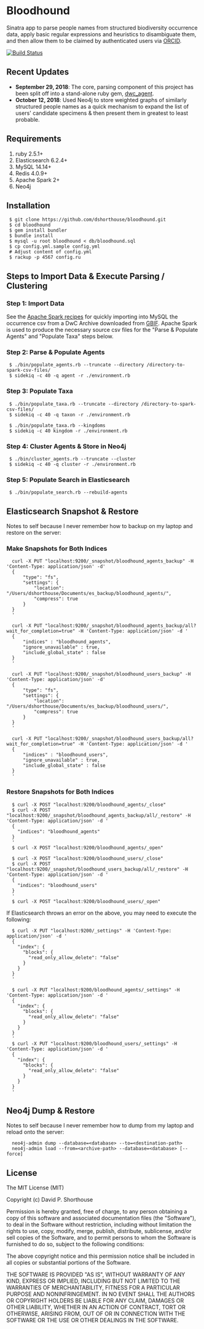 # Bloodhound
Sinatra app to parse people names from structured biodiversity occurrence data, apply basic regular expressions and heuristics to disambiguate them, and then allow them to be claimed by authenticated users via [ORCID](https://orcid.org).

[![Build Status](https://travis-ci.org/dshorthouse/bloodhound.svg?branch=master)](https://travis-ci.org/dshorthouse/bloodhound)

## Recent Updates

- **September 29, 2018**: The core, parsing component of this project has been split off into a stand-alone ruby gem, [dwc_agent](https://rubygems.org/gems/dwc_agent).
- **October 12, 2018**: Used Neo4j to store weighted graphs of similarly structured people names as a quick mechanism to expand the list of users' candidate specimens & then present them in greatest to least probable.

## Requirements

1. ruby 2.5.1+
2. Elasticsearch 6.2.4+
3. MySQL 14.14+
4. Redis 4.0.9+
5. Apache Spark 2+
6. Neo4j

## Installation

     $ git clone https://github.com/dshorthouse/bloodhound.git
     $ cd bloodhound
     $ gem install bundler
     $ bundle install
     $ mysql -u root bloodhound < db/bloodhound.sql
     $ cp config.yml.sample config.yml
     # Adjust content of config.yml
     $ rackup -p 4567 config.ru

## Steps to Import Data & Execute Parsing / Clustering

### Step 1:  Import Data

See the [Apache Spark recipes](spark.md) for quickly importing into MySQL the occurrence csv from a DwC Archive downloaded from [GBIF](https://www.gbif.org). Apache Spark is used to produce the necessary source csv files for the "Parse & Populate Agents" and "Populate Taxa" steps below.

### Step 2:  Parse & Populate Agents

     $ ./bin/populate_agents.rb --truncate --directory /directory-to-spark-csv-files/
     $ sidekiq -c 40 -q agent -r ./environment.rb

### Step 3: Populate Taxa

     $ ./bin/populate_taxa.rb --truncate --directory /directory-to-spark-csv-files/
     $ sidekiq -c 40 -q taxon -r ./environment.rb

     $ ./bin/populate_taxa.rb --kingdoms
     $ sidekiq -c 40 kingdom -r ./environment.rb

### Step 4: Cluster Agents & Store in Neo4j

     $ ./bin/cluster_agents.rb --truncate --cluster
     $ sidekiq -c 40 -q cluster -r ./environment.rb

### Step 5: Populate Search in Elasticsearch

     $ ./bin/populate_search.rb --rebuild-agents

## Elasticsearch Snapshot & Restore

Notes to self because I never remember how to backup on my laptop and restore on the server:

### Make Snapshots for Both Indices

      curl -X PUT "localhost:9200/_snapshot/bloodhound_agents_backup" -H 'Content-Type: application/json' -d'
      {
          "type": "fs",
          "settings": {
              "location": "/Users/dshorthouse/Documents/es_backup/bloodhound_agents/",
              "compress": true
          }
      }
      '

      curl -X PUT "localhost:9200/_snapshot/bloodhound_agents_backup/all?wait_for_completion=true" -H 'Content-Type: application/json' -d '
      {
          "indices" : "bloodhound_agents",
          "ignore_unavailable" : true,
          "include_global_state" : false
      }
      '

      curl -X PUT "localhost:9200/_snapshot/bloodhound_users_backup" -H 'Content-Type: application/json' -d'
      {
          "type": "fs",
          "settings": {
              "location": "/Users/dshorthouse/Documents/es_backup/bloodhound_users/",
              "compress": true
          }
      }
      '

      curl -X PUT "localhost:9200/_snapshot/bloodhound_users_backup/all?wait_for_completion=true" -H 'Content-Type: application/json' -d '
      {
          "indices" : "bloodhound_users",
          "ignore_unavailable" : true,
          "include_global_state" : false
      }
      '

### Restore Snapshots for Both Indices

      $ curl -X POST "localhost:9200/bloodhound_agents/_close"
      $ curl -X POST "localhost:9200/_snapshot/bloodhound_agents_backup/all/_restore" -H 'Content-Type: application/json' -d '
      {
        "indices": "bloodhound_agents"
      }
      '
      $ curl -X POST "localhost:9200/bloodhound_agents/_open"

      $ curl -X POST "localhost:9200/bloodhound_users/_close"
      $ curl -X POST "localhost:9200/_snapshot/bloodhound_users_backup/all/_restore" -H 'Content-Type: application/json' -d '
      {
        "indices": "bloodhound_users"
      }
      '
      $ curl -X POST "localhost:9200/bloodhound_users/_open"

If Elasticsearch throws an error on the above, you may need to execute the following:

      $ curl -X PUT "localhost:9200/_settings" -H 'Content-Type: application/json' -d '
      {
        "index": {
          "blocks": {
            "read_only_allow_delete": "false"
          }
        }
      }
      '

      $ curl -X PUT "localhost:9200/bloodhound_agents/_settings" -H 'Content-Type: application/json' -d '
      {
        "index": {
          "blocks": {
            "read_only_allow_delete": "false"
          }
        }
      }
      '
      $ curl -X PUT "localhost:9200/bloodhound_users/_settings" -H 'Content-Type: application/json' -d '
      {
        "index": {
          "blocks": {
            "read_only_allow_delete": "false"
          }
        }
      }
      '
## Neo4j Dump & Restore

Notes to self because I never remember how to dump from my laptop and reload onto the server:

      neo4j-admin dump --database=<database> --to=<destination-path>
      neo4j-admin load --from=<archive-path> --database=<database> [--force]

## License

The MIT License (MIT)

Copyright (c) David P. Shorthouse

Permission is hereby granted, free of charge, to any person obtaining a copy
of this software and associated documentation files (the "Software"), to deal
in the Software without restriction, including without limitation the rights
to use, copy, modify, merge, publish, distribute, sublicense, and/or sell
copies of the Software, and to permit persons to whom the Software is
furnished to do so, subject to the following conditions:

The above copyright notice and this permission notice shall be included in all
copies or substantial portions of the Software.

THE SOFTWARE IS PROVIDED "AS IS", WITHOUT WARRANTY OF ANY KIND, EXPRESS OR
IMPLIED, INCLUDING BUT NOT LIMITED TO THE WARRANTIES OF MERCHANTABILITY,
FITNESS FOR A PARTICULAR PURPOSE AND NONINFRINGEMENT. IN NO EVENT SHALL THE
AUTHORS OR COPYRIGHT HOLDERS BE LIABLE FOR ANY CLAIM, DAMAGES OR OTHER
LIABILITY, WHETHER IN AN ACTION OF CONTRACT, TORT OR OTHERWISE, ARISING FROM,
OUT OF OR IN CONNECTION WITH THE SOFTWARE OR THE USE OR OTHER DEALINGS IN THE
SOFTWARE.